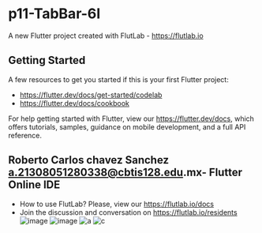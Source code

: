# p11-TabBar-6I

A new Flutter project created with FlutLab - https://flutlab.io

## Getting Started

A few resources to get you started if this is your first Flutter project:

- https://flutter.dev/docs/get-started/codelab
- https://flutter.dev/docs/cookbook

For help getting started with Flutter, view our
https://flutter.dev/docs, which offers tutorials,
samples, guidance on mobile development, and a full API reference.

## Roberto Carlos chavez Sanchez a.21308051280338@cbtis128.edu.mx- Flutter Online IDE

- How to use FlutLab? Please, view our https://flutlab.io/docs
- Join the discussion and conversation on https://flutlab.io/residents
![image](https://github.com/carliwis77/p11-TabBar-6i/assets/146237906/e67a9eaa-8a35-44f2-a9a5-5dedb935acca)
![image](https://github.com/carliwis77/p11-TabBar-6i/assets/146237906/153d6ff9-a771-4154-a053-47ff0e84ea2e)
![a](https://github.com/carliwis77/p11-TabBar-6i/assets/146237906/4d7aae73-f7e3-4f51-9318-53e62ea00140)
![c](https://github.com/carliwis77/p11-TabBar-6i/assets/146237906/af243626-de09-42a5-bf1d-c9819d6efd00)
